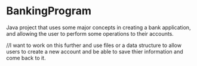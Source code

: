 # BankingProgram

Java project that uses some major concepts in creating a bank application, and allowing the user to perform some operations to their accounts.

//I want to work on this further and use files or a data structure to allow users to create a new account and be able to save thier information and come back to it. 
